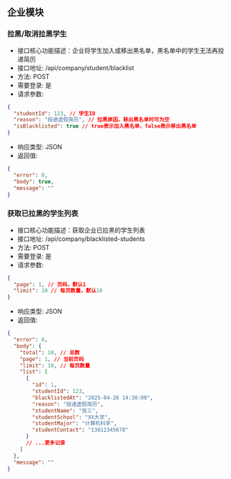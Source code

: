 ## 企业模块

### 拉黑/取消拉黑学生

- 接口核心功能描述：企业将学生加入或移出黑名单，黑名单中的学生无法再投递简历
- 接口地址: /api/company/student/blacklist
- 方法: POST
- 需要登录: 是
- 请求参数:

```json
{
  "studentId": 123, // 学生ID
  "reason": "投递虚假简历", // 拉黑原因，移出黑名单时可为空
  "isBlacklisted": true // true表示加入黑名单，false表示移出黑名单
}
```

- 响应类型: JSON
- 返回值:

```json
{
  "error": 0,
  "body": true,
  "message": ""
}
```

### 获取已拉黑的学生列表

- 接口核心功能描述：获取企业已拉黑的学生列表
- 接口地址: /api/company/blacklisted-students
- 方法: POST
- 需要登录: 是
- 请求参数:

```json
{
  "page": 1, // 页码，默认1
  "limit": 10 // 每页数量，默认10
}
```

- 响应类型: JSON
- 返回值:

```json
{
  "error": 0,
  "body": {
    "total": 10, // 总数
    "page": 1, // 当前页码
    "limit": 10, // 每页数量
    "list": [
      {
        "id": 1,
        "studentId": 123,
        "blacklistedAt": "2025-04-26 14:30:00",
        "reason": "投递虚假简历",
        "studentName": "张三",
        "studentSchool": "XX大学",
        "studentMajor": "计算机科学",
        "studentContact": "13812345678"
      }
      // ...更多记录
    ]
  },
  "message": ""
}
```
